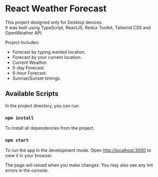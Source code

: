 # React Weather Forecast

This project designed only for Desktop devices.\
It was built using TypeScript, ReactJS, Redux Toolkit, Tailwind CSS and OpenWeather API.

Project includes:
- Forecast by typing wanted location.
- Forecast by your current location.
- Current Weather.
- 5-day Forecast.
- 6-hour Forecast.
- Sunrise/Sunset timings.

## Available Scripts
In the project directory, you can run:
### `npm install`

To install all dependencies from the project.

### `npm start`

To run the app in the development mode.
Open [http://localhost:3000](http://localhost:3000) to view it in your browser.

The page will reload when you make changes.
You may also see any lint errors in the console.